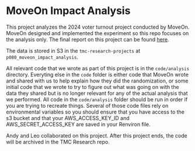 # MoveOn Impact Analysis

This project analyzes the 2024 voter turnout project conducted by MoveOn. MoveOn designed and implemented the experiment so this repo focuses on the analysis only. The final report on this project can be found [here](https://docs.google.com/document/d/1jdJ1HHNmsx0G4aHz1agxkLeffdw5chviEJNPcSV7AVc/edit?tab=t.0).

The data is stored in S3 in the `tmc-research-projects` at `p080_moveon_impact_analysis`.

All relevant code that we wrote as part of this project is in the `code/analysis` directory. Everyting else in the `code` folder is either code that MoveOn wrote and shared with us to help explain how they did the randomization, or some initial code that we wrote to try to figure out what was going on with the data they shared but is no longer relevant for any of the actual analysis that we performed. All code in the `code/analysis` folder should be run in order if you are trying to recreate things. Several of those code files rely on environmental variables so you should ensure that you have access to the s3 bucket and that your AWS_ACCESS_KEY_ID and AWS_SECRET_ACCESS_KEY are saved in your Renviron file.

Andy and Leo collaborated on this project. After this project ends, the code will be archived in the TMC Research repo.
